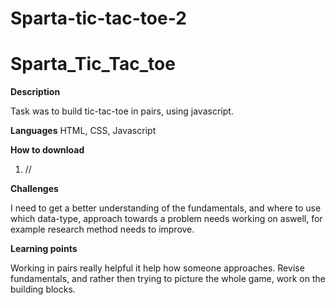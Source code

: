 # Sparta-tic-tac-toe-2
# Sparta_Tic_Tac_toe
**Description**

Task was to build tic-tac-toe in pairs, using javascript.

**Languages**
HTML, CSS, Javascript

**How to download**
1) //

**Challenges**

I need to get a better understanding of the fundamentals, and where to use which data-type, approach towards a problem needs working on aswell, for example research method needs to improve.


**Learning points**

Working in pairs really helpful it help how someone approaches. Revise fundamentals, and rather then trying to picture the whole game, work on the building blocks.
